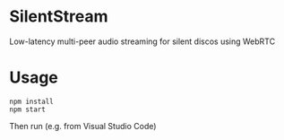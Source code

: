 # SilentStream
Low-latency multi-peer audio streaming for silent discos using WebRTC

# Usage

```
npm install
npm start
```

Then run (e.g. from Visual Studio Code)

